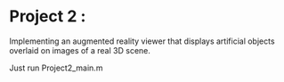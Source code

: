 # Project 2 :    
Implementing an augmented reality viewer that displays artificial objects overlaid on images of a real 3D scene.  

Just run Project2_main.m  
